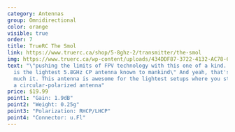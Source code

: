 ```yaml
---
category: Antennas
group: Omnidirectional
color: orange
visible: true
order: 7
title: TrueRC The Smol
link: https://www.truerc.ca/shop/5-8ghz-2/transmitter/the-smol
img: https://www.truerc.ca/wp-content/uploads/434DDF87-3722-4132-AC78-C10E078AEAC0-e1654053363464.jpeg
text: "\"pushing the limits of FPV technology with this one of a kind. The Smol
  is the lightest 5.8GHz CP antenna known to mankind\" And yeah, that's pretty
  much it. This antenna is awesome for the lightest setups where you still want
  a circular-polarized antenna"
price: $19.99
point1: "Gain: 1.9dB"
point2: "Weight: 0.25g"
point3: "Polarization: RHCP/LHCP"
point4: "Connector: u.Fl"
---
```

